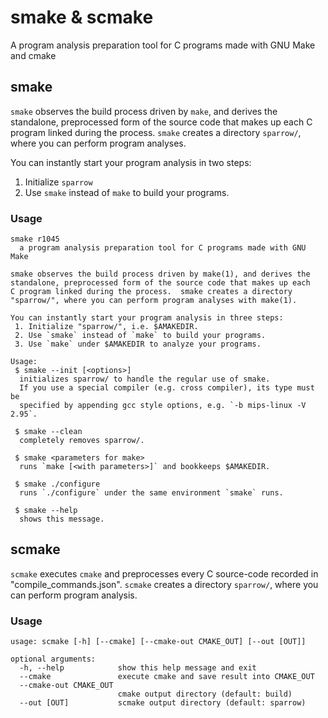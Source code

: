 # smake & scmake

A program analysis preparation tool for C programs made with GNU Make and cmake

## smake

`smake` observes the build process driven by `make`, and derives the standalone, preprocessed form of the source code that makes up each C program linked during the process. `smake` creates a directory `sparrow/`, where you can perform program analyses.

You can instantly start your program analysis in two steps:

 1. Initialize `sparrow`
 2. Use `smake` instead of `make` to build your programs.

### Usage

```plaintext
smake r1045
  a program analysis preparation tool for C programs made with GNU Make

smake observes the build process driven by make(1), and derives the
standalone, preprocessed form of the source code that makes up each
C program linked during the process.  smake creates a directory
"sparrow/", where you can perform program analyses with make(1).

You can instantly start your program analysis in three steps:
 1. Initialize "sparrow/", i.e. $AMAKEDIR.
 2. Use `smake` instead of `make` to build your programs.
 3. Use `make` under $AMAKEDIR to analyze your programs.

Usage:
 $ smake --init [<options>]
  initializes sparrow/ to handle the regular use of smake.
  If you use a special compiler (e.g. cross compiler), its type must be
  specified by appending gcc style options, e.g. `-b mips-linux -V 2.95`.

 $ smake --clean
  completely removes sparrow/.

 $ smake <parameters for make>
  runs `make [<with parameters>]` and bookkeeps $AMAKEDIR.

 $ smake ./configure
  runs `./configure` under the same environment `smake` runs.

 $ smake --help
  shows this message.
```

## scmake

`scmake` executes `cmake` and preprocesses every C source-code recorded in "compile_commands.json".
`scmake` creates a directory `sparrow/`, where you can perform program analysis.

### Usage

```plaintext
usage: scmake [-h] [--cmake] [--cmake-out CMAKE_OUT] [--out [OUT]]

optional arguments:
  -h, --help            show this help message and exit
  --cmake               execute cmake and save result into CMAKE_OUT
  --cmake-out CMAKE_OUT
                        cmake output directory (default: build)
  --out [OUT]           scmake output directory (default: sparrow)
```
